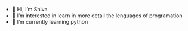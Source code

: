 - 👋 Hi, I’m Shiva
- 👀 I’m interested in learn in more detail the lenguages of programation
- 🌱 I’m currently learning python

